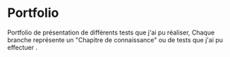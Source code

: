 # Portfolio
Portfolio de présentation de différents tests que j'ai pu réaliser, Chaque branche représente un "Chapitre de connaissance" ou de tests que j'ai pu effectuer .
